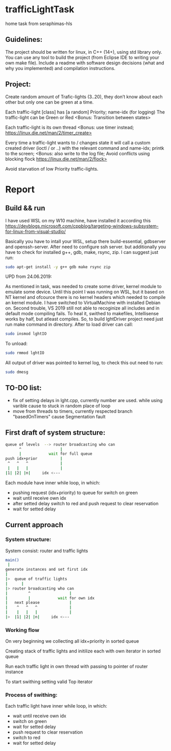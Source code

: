 # trafficLightTask
home task from seraphimas-hls

## Guidelines:
The project should be written for linux, in C++ (14+), using std library only.
You can use any tool to build the project (from Eclipse IDE to writing your own make file).
Include a readme with software design decisions (what and why you implemented) and compilation instructions.
 
## Project:
Create random amount of Trafic-lights (3..20), they don’t know about each other but only one can be green at a time.
 
Each traffic-light [class] has [a random] Priority; name-idx (for logging)
The traffic-light can be Green or Red <Bonus: Transition between states>

Each traffic-light is its own thread <Bonus: use timer instead; https://linux.die.net/man/2/timer_create>
 
Every time a traffic-light wants to / changes state it will call a custom created driver (ioctl / or ..) with the relevant command and name-idx; printk to the screen; <Bonus: also write to the log file; Avoid conflicts using blocking flock https://linux.die.net/man/2/flock>

Avoid starvation of low Priority traffic-lights.
# Report
## Build && run
I have used WSL on my W10 machine, have installed it according this https://devblogs.microsoft.com/cppblog/targeting-windows-subsystem-for-linux-from-visual-studio/

Basically you have to intall your WSL, setup there build-essential, gdbserver and openssh-server. After need to configure ssh server.
but additionally you have to check for installed g++, gdb, make, rsync, zip. I can suggest just run:
```bash
sudo apt-get install -y g++ gdb make rsync zip
```
UPD from 24.06.2019:

As mentioned in task, was needed to create some driver, kernel module to emulate some device. Until this point I was running on WSL, but it based on NT kernel and ofcource there is no kernel headers which needed to compile an kernel module. I have switched to VirtualMachine with installed Debian on. Second trouble, VS 2019 still not able to recoginize all includes and in default mode compiling fails. To heal it, swithed to makefiles, Intellisense works by half, but atleast compiles.
So, to build lghtDriver project need just run make command in directory. After to load driver can call:
```bash
sudo insmod lghtIO
```
To unload:
```bash
sudo rmmod lghtIO
```
All output of driver was pointed to kernel log, to check this out need to run:
```bash
sudo dmesg
```
## TO-DO list:
 - fix of setting delays in lght.cpp, currently number are used. while using varible cause to stuck in random place of loop
 - move from threads to timers, currently respected branch "basedOnTimers" cause Segmentation fault

## First draft of system structure:
```bash
queue of levels  --> router broadcasting who can
      ^                 |
      |            wait for full queue
push idx+prior          |
 ^   ^   ^              |
 |   |   |              |
|1| |2| |n|     idx <--- 
```
Each module have inner while loop, in which:
 - pushing request (idx+priority) to queue for switch on green
 - wait until receive own idx
 - after setted delay switch to red and push request to clear reservation
 - wait for setted delay
 
 ## Current approach
 ### System structure:
 System consist: router and traffic lights
 ```bash
main()
  |
generate instances and set first idx
 |
 |>  queue of traffic lights
 |      |
 |> router broadcasting who can
 |         ^                 |
 |         |            wait for own idx
 |   next please             |
 |    ^   ^   ^              |
 |    |   |   |              |
 |>  |1| |2| |n|     idx <--- 
```
### Working flow
On very beginning we collecting all idx+priority in sorted queue

Creating stack of traffic lights and initilize each with own iterator in sorted queue

Run each traffic light in own thread with passing to pointer of router instance

To start swithing setting valid Top iterator

### Process of swithing:
Each traffic light have inner while loop, in which:
 - wait until receive own idx
 - switch on green
 - wait for setted delay
 - push request to clear reservation
 - switch to red
 - wait for setted delay

